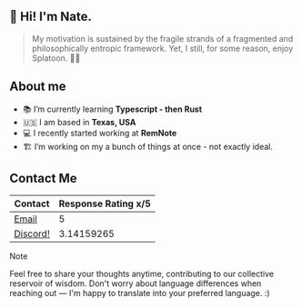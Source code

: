 ## 🫡 Hi! I'm Nate.
> My motivation is sustained by the fragile strands of a fragmented and philosophically entropic framework. Yet, I still, for some reason, enjoy Splatoon. 🤦‍♂️

## About me

- 📚 I’m currently learning **Typescript - then Rust** 
- 🇺🇸 I am based in **Texas, USA** 
- 💻 I recently started working at **RemNote** 
- 🏗️ I’m working on my a bunch of things at once - not exactly ideal. 

## Contact Me

| Contact | Response Rating x/5 | 
| --- | --- |
| <a href="mailto:airship.magical_0a@icloud.com?&subject=Inquiry &body=Hello! I emailed you! :) Hello from the mailto: tag!">Email</a> | 5 |
| <a href="https://discord.com/users/338107857486610433">Discord!</a> | 3.14159265 |

> [!NOTE]
> Feel free to share your thoughts anytime, contributing to our collective reservoir of wisdom. Don't worry about language differences when reaching out — I'm happy to translate into your preferred language. :)
